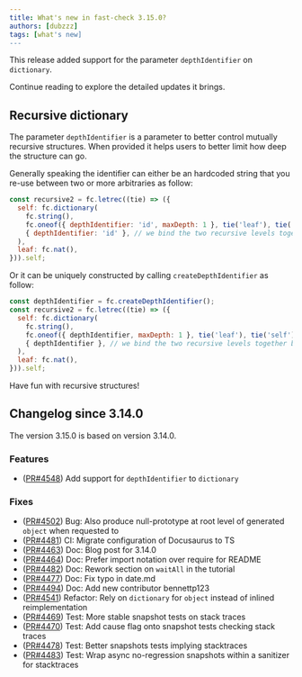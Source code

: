 ```yaml
---
title: What's new in fast-check 3.15.0?
authors: [dubzzz]
tags: [what's new]
---
```


This release added support for the parameter `depthIdentifier` on `dictionary`.

Continue reading to explore the detailed updates it brings.

<!--truncate-->

## Recursive dictionary

The parameter `depthIdentifier` is a parameter to better control mutually recursive structures. When provided it helps users to better limit how deep the structure can go.

Generally speaking the identifier can either be an hardcoded string that you re-use between two or more arbitraries as follow:

```js
const recursive2 = fc.letrec((tie) => ({
  self: fc.dictionary(
    fc.string(),
    fc.oneof({ depthIdentifier: 'id', maxDepth: 1 }, tie('leaf'), tie('self')),
    { depthIdentifier: 'id' }, // we bind the two recursive levels together by referencing the same depthIdentifier
  ),
  leaf: fc.nat(),
})).self;
```

Or it can be uniquely constructed by calling `createDepthIdentifier` as follow:

```js
const depthIdentifier = fc.createDepthIdentifier();
const recursive2 = fc.letrec((tie) => ({
  self: fc.dictionary(
    fc.string(),
    fc.oneof({ depthIdentifier, maxDepth: 1 }, tie('leaf'), tie('self')),
    { depthIdentifier }, // we bind the two recursive levels together by referencing the same depthIdentifier
  ),
  leaf: fc.nat(),
})).self;
```

Have fun with recursive structures!

## Changelog since 3.14.0

The version 3.15.0 is based on version 3.14.0.

### Features

- ([PR#4548](https://github.com/dubzzz/fast-check/pull/4548)) Add support for `depthIdentifier` to `dictionary`

### Fixes

- ([PR#4502](https://github.com/dubzzz/fast-check/pull/4502)) Bug: Also produce null-prototype at root level of generated `object` when requested to
- ([PR#4481](https://github.com/dubzzz/fast-check/pull/4481)) CI: Migrate configuration of Docusaurus to TS
- ([PR#4463](https://github.com/dubzzz/fast-check/pull/4463)) Doc: Blog post for 3.14.0
- ([PR#4464](https://github.com/dubzzz/fast-check/pull/4464)) Doc: Prefer import notation over require for README
- ([PR#4482](https://github.com/dubzzz/fast-check/pull/4482)) Doc: Rework section on `waitAll` in the tutorial
- ([PR#4477](https://github.com/dubzzz/fast-check/pull/4477)) Doc: Fix typo in date.md
- ([PR#4494](https://github.com/dubzzz/fast-check/pull/4494)) Doc: Add new contributor bennettp123
- ([PR#4541](https://github.com/dubzzz/fast-check/pull/4541)) Refactor: Rely on `dictionary` for `object` instead of inlined reimplementation
- ([PR#4469](https://github.com/dubzzz/fast-check/pull/4469)) Test: More stable snapshot tests on stack traces
- ([PR#4470](https://github.com/dubzzz/fast-check/pull/4470)) Test: Add cause flag onto snapshot tests checking stack traces
- ([PR#4478](https://github.com/dubzzz/fast-check/pull/4478)) Test: Better snapshots tests implying stacktraces
- ([PR#4483](https://github.com/dubzzz/fast-check/pull/4483)) Test: Wrap async no-regression snapshots within a sanitizer for stacktraces
